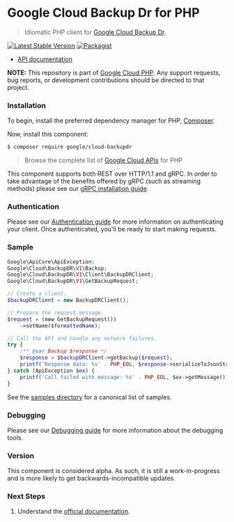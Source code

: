 # Google Cloud Backup Dr for PHP

> Idiomatic PHP client for [Google Cloud Backup Dr](https://cloud.google.com/backup-disaster-recovery).

[![Latest Stable Version](https://poser.pugx.org/google/cloud-backupdr/v/stable)](https://packagist.org/packages/google/cloud-backupdr) [![Packagist](https://img.shields.io/packagist/dm/google/cloud-backupdr.svg)](https://packagist.org/packages/google/cloud-backupdr)

* [API documentation](https://cloud.google.com/php/docs/reference/cloud-backupdr/latest)

**NOTE:** This repository is part of [Google Cloud PHP](https://github.com/googleapis/google-cloud-php). Any
support requests, bug reports, or development contributions should be directed to
that project.

### Installation

To begin, install the preferred dependency manager for PHP, [Composer](https://getcomposer.org/).

Now, install this component:

```sh
$ composer require google/cloud-backupdr
```

> Browse the complete list of [Google Cloud APIs](https://cloud.google.com/php/docs/reference)
> for PHP

This component supports both REST over HTTP/1.1 and gRPC. In order to take advantage of the benefits
offered by gRPC (such as streaming methods) please see our
[gRPC installation guide](https://cloud.google.com/php/grpc).

### Authentication

Please see our [Authentication guide](https://github.com/googleapis/google-cloud-php/blob/main/AUTHENTICATION.md) for more information
on authenticating your client. Once authenticated, you'll be ready to start making requests.

### Sample

```php
Google\ApiCore\ApiException;
Google\Cloud\BackupDR\V1\Backup;
Google\Cloud\BackupDR\V1\Client\BackupDRClient;
Google\Cloud\BackupDR\V1\GetBackupRequest;

// Create a client.
$backupDRClient = new BackupDRClient();

// Prepare the request message.
$request = (new GetBackupRequest())
    ->setName($formattedName);

// Call the API and handle any network failures.
try {
    /** @var Backup $response */
    $response = $backupDRClient->getBackup($request);
    printf('Response data: %s' . PHP_EOL, $response->serializeToJsonString());
} catch (ApiException $ex) {
    printf('Call failed with message: %s' . PHP_EOL, $ex->getMessage());
}
```

See the [samples directory](https://github.com/googleapis/google-cloud-php-backupdr/tree/main/samples) for a canonical list of samples.

### Debugging

Please see our [Debugging guide](https://github.com/googleapis/google-cloud-php/blob/main/DEBUG.md)
for more information about the debugging tools.

### Version

This component is considered alpha. As such, it is still a work-in-progress and is more likely to get backwards-incompatible updates.

### Next Steps

1. Understand the [official documentation](https://cloud.google.com/backup-disaster-recovery/docs/concepts/backup-dr).
